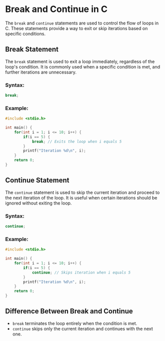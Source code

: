 # Break and Continue in C

The `break` and `continue` statements are used to control the flow of loops in C. These statements provide a way to exit or skip iterations based on specific conditions.

## Break Statement
The `break` statement is used to exit a loop immediately, regardless of the loop's condition. It is commonly used when a specific condition is met, and further iterations are unnecessary.

### Syntax:
```c
break;
```

### Example:
```c
#include <stdio.h>

int main() {
    for(int i = 1; i <= 10; i++) {
        if(i == 5) {
            break; // Exits the loop when i equals 5
        }
        printf("Iteration %d\n", i);
    }
    return 0;
}
```

## Continue Statement
The `continue` statement is used to skip the current iteration and proceed to the next iteration of the loop. It is useful when certain iterations should be ignored without exiting the loop.

### Syntax:
```c
continue;
```

### Example:
```c
#include <stdio.h>

int main() {
    for(int i = 1; i <= 10; i++) {
        if(i == 5) {
            continue; // Skips iteration when i equals 5
        }
        printf("Iteration %d\n", i);
    }
    return 0;
}
```

## Difference Between Break and Continue
- `break` terminates the loop entirely when the condition is met.
- `continue` skips only the current iteration and continues with the next one.

